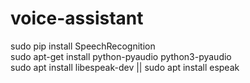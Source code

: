 # voice-assistant

sudo pip install SpeechRecognition <br />
sudo apt-get install python-pyaudio python3-pyaudio <br />
sudo apt install libespeak-dev || sudo apt install espeak
